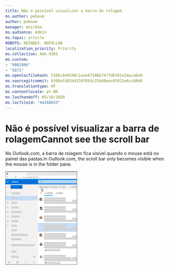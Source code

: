 ```yaml
---
title: Não é possível visualizar a barra de rolagem
ms.author: pebaum
author: pebaum
manager: mnirkhe
ms.audience: Admin
ms.topic: article
ROBOTS: NOINDEX, NOFOLLOW
localization_priority: Priority
ms.collection: Adm_O365
ms.custom:
- "9002966"
- "5671"
ms.openlocfilehash: 538bc0e9248c1aee67186b747fd0391e54aca6a9
ms.sourcegitcommit: b398afd92d4259f893c25b48aec65921e6cc68d6
ms.translationtype: HT
ms.contentlocale: pt-BR
ms.lasthandoff: 05/16/2020
ms.locfileid: "44268833"
---
```

# <a name="cannot-see-the-scroll-bar"></a><span data-ttu-id="5efe6-102">Não é possível visualizar a barra de rolagem</span><span class="sxs-lookup"><span data-stu-id="5efe6-102">Cannot see the scroll bar</span></span>

<span data-ttu-id="5efe6-103">No Outlook.com, a barra de rolagem fica visível quando o mouse está no painel das pastas.</span><span class="sxs-lookup"><span data-stu-id="5efe6-103">In Outlook.com, the scroll bar only becomes visible when the mouse is in the folder pane.</span></span>

![Barra de rolagem do mouse sobre a caixa de entrada](media/16353_mouse_over_inbox_scrollbar-225x292.gif)
